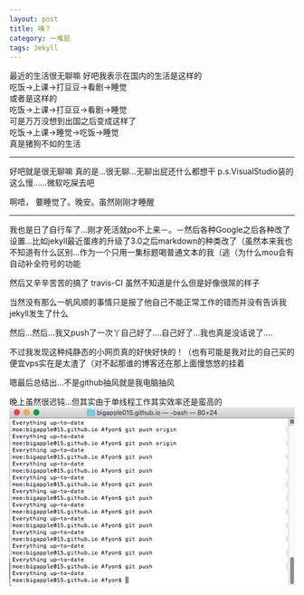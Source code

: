 ```yaml
---
layout: post
title: 咦？
category: 一堆屁
tags: Jekyll
---
```

最近的生活很无聊嘛
好吧我表示在国内的生活是这样的  
吃饭->上课->打豆豆->看剧->睡觉  
或者是这样的  
吃饭->上课->打豆豆->看剧->睡觉  
可是万万没想到出国之后变成这样了  
吃饭->上课->睡觉->吃饭->睡觉  
真是猪狗不如的生活  

----------------------------------------------------
好吧就是很无聊嘛
真的是...很无聊...无聊出屁还什么都想干 p.s.VisualStudio装的这么慢......微软吃屎去吧

啊唔， 要睡觉了。晚安。虽然刚刚才睡醒

-----------------------------

我也是日了自行车了...刚才死活就po不上来－。－然后各种Google之后各种改了设置...比如jekyll最近蛋疼的升级了3.0之后markdown的种类改了（虽然本来我也不知道有什么区别...作为一个只用一集标题喝普通文本的我（逃（为什么mou会有自动补全符号的功能

然后又辛辛苦苦的搞了 travis-CI 虽然不知道是什么但是好像很屌的样子

当然没有那么一帆风顺的事情只是报了他自己不能正常工作的错而并没有告诉我jekyll发生了什么

然后...然后...我又push了一次丫自己好了....自己好了...我也真是没话说了....

不过我发现这种纯静态的小网页真的好快好快的！（也有可能是我对比的自己买的便宜vps实在是太渣了（对不起那谁的博客还在那上面慢悠悠的挂着

嗯最后总结出...不是github抽风就是我电脑抽风

晚上虽然很迟钝...但其实由于单线程工作其实效率还是蛮高的
![screenshot160226](/images/screenshot160226.png)